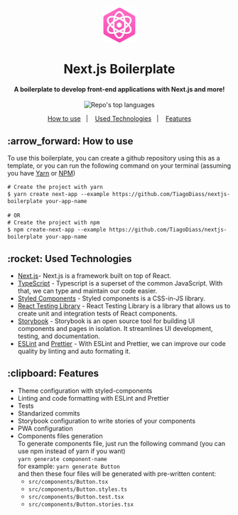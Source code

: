 <div align='center'>
  <img src='./public/img/icon-192.png' width='80' />
  
  <h1 align='center' >
    Next.js Boilerplate
  </h1>
 </div>

<h4 align="center">
  A boilerplate to develop front-end applications with Next.js and more!
</h4>

<p align="center">
  <img alt="Repo's top languages" src="https://img.shields.io/static/v1?label=Main%20technologies&message=React%2FNext.js%2FTypeScript&style=for-the-badge&color=f062c0&labelColor=06092b">
</p>

<p align="center">
  <a href="#how-to-use">How to use</a>&nbsp;&nbsp;&nbsp;|&nbsp;&nbsp;&nbsp;
  <a href="#technologies">Used Technologies</a>&nbsp;&nbsp;&nbsp;|&nbsp;&nbsp;&nbsp;
  <a href="#features">Features</a>
</p>

<h2 id="how-to-use" name="how-to-use">
  :arrow_forward: How to use
</h2>

To use this boilerplate, you can create a github repository using this as a template, or you can run the following command on your terminal (assuming you have [Yarn](https://yarnpkg.com/) or [NPM](https://www.npmjs.com/))
```
# Create the project with yarn
$ yarn create next-app --example https://github.com/TiagoDiass/nextjs-boilerplate your-app-name

# OR
# Create the project with npm
$ npm create-next-app --example https://github.com/TiagoDiass/nextjs-boilerplate your-app-name
```


<h2 id="techonologies" name="technologies">
  :rocket: Used Technologies
</h2>

- [Next.js](https://nextjs.org/)- Next.js is a framework built on top of React.
- [TypeScript](https://www.typescriptlang.org/) - Typescript is a superset of the common JavaScript. With that, we can type and maintain our code easier.
- [Styled Components](https://styled-components.com/) - Styled components is a CSS-in-JS library.
- [React Testing Library](https://testing-library.com/) - React Testing Library is a library that allows us to create unit and integration tests of React components.
- [Storybook](https://storybook.js.org/) - Storybook is an open source tool for building UI components and pages in isolation. It streamlines UI development, testing, and documentation.
- [ESLint](https://eslint.org/) and [Prettier](https://prettier.io/) - With ESLint and Prettier, we can improve our code quality by linting and auto formating it.

<h2 id="features" name="features">
  :clipboard: Features
</h2>

- Theme configuration with styled-components
- Linting and code formatting with ESLint and Prettier
- Tests
- Standarized commits
- Storybook configuration to write stories of your components
- PWA configuration
- Components files generation <br>
  To generate components file, just run the following command (you can use npm instead of yarn if you want) <br> `yarn generate component-name` <br>
  for example:
  `yarn generate Button`
  <br> and then these four files will be generated with pre-written content:
  - `src/components/Button.tsx`
  - `src/components/Button.styles.ts`
  - `src/components/Button.test.tsx`
  - `src/components/Button.stories.tsx`
